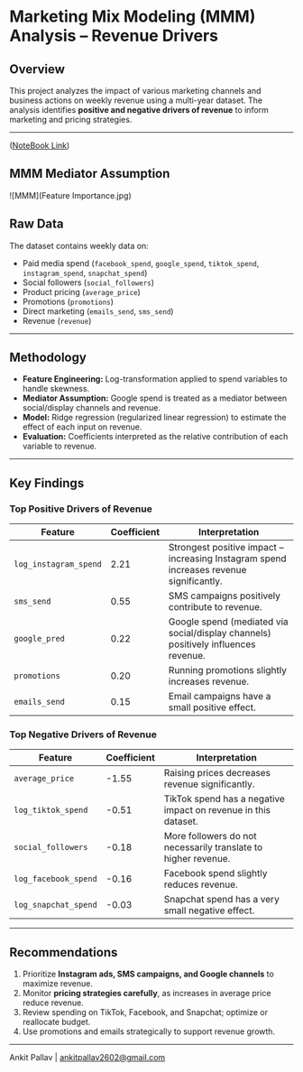 # Marketing Mix Modeling (MMM) Analysis – Revenue Drivers

## Overview
This project analyzes the impact of various marketing channels and business actions on weekly revenue using a multi-year dataset. The analysis identifies **positive and negative drivers of revenue** to inform marketing and pricing strategies.

---

([NoteBook Link](https://colab.research.google.com/drive/1SrJGpzKkMq7jENRYyXuoJslYM2V8g8db?usp=sharing))

## MMM Mediator Assumption
![MMM](Feature Importance.jpg)


## Raw Data
The dataset contains weekly data on:  

- Paid media spend (`facebook_spend`, `google_spend`, `tiktok_spend`, `instagram_spend`, `snapchat_spend`)  
- Social followers (`social_followers`)  
- Product pricing (`average_price`)  
- Promotions (`promotions`)  
- Direct marketing (`emails_send`, `sms_send`)  
- Revenue (`revenue`)  

---

## Methodology
- **Feature Engineering:** Log-transformation applied to spend variables to handle skewness.  
- **Mediator Assumption:** Google spend is treated as a mediator between social/display channels and revenue.  
- **Model:** Ridge regression (regularized linear regression) to estimate the effect of each input on revenue.  
- **Evaluation:** Coefficients interpreted as the relative contribution of each variable to revenue.  

---

## Key Findings

### Top Positive Drivers of Revenue
| Feature | Coefficient | Interpretation |
|---------|-------------|----------------|
| `log_instagram_spend` | 2.21 | Strongest positive impact – increasing Instagram spend increases revenue significantly. |
| `sms_send` | 0.55 | SMS campaigns positively contribute to revenue. |
| `google_pred` | 0.22 | Google spend (mediated via social/display channels) positively influences revenue. |
| `promotions` | 0.20 | Running promotions slightly increases revenue. |
| `emails_send` | 0.15 | Email campaigns have a small positive effect. |

### Top Negative Drivers of Revenue
| Feature | Coefficient | Interpretation |
|---------|-------------|----------------|
| `average_price` | -1.55 | Raising prices decreases revenue significantly. |
| `log_tiktok_spend` | -0.51 | TikTok spend has a negative impact on revenue in this dataset. |
| `social_followers` | -0.18 | More followers do not necessarily translate to higher revenue. |
| `log_facebook_spend` | -0.16 | Facebook spend slightly reduces revenue. |
| `log_snapchat_spend` | -0.03 | Snapchat spend has a very small negative effect. |

---

## Recommendations
1. Prioritize **Instagram ads, SMS campaigns, and Google channels** to maximize revenue.  
2. Monitor **pricing strategies carefully**, as increases in average price reduce revenue.  
3. Review spending on TikTok, Facebook, and Snapchat; optimize or reallocate budget.  
4. Use promotions and emails strategically to support revenue growth.   

---

Ankit Pallav | ankitpallav2602@gmail.com
